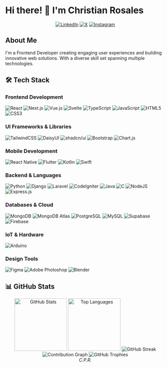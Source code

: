 # Hi there! 👋 I'm Christian Rosales   

<div align="center">
  
[![LinkedIn](https://img.shields.io/badge/LinkedIn-0A66C2?style=for-the-badge&logo=linkedin&logoColor=white)](https://www.linkedin.com/in/christian-rosales-0549b9343)
[![X](https://img.shields.io/badge/X-000000?style=for-the-badge&logo=x&logoColor=white)](https://twitter.com/sssipr)
[![Instagram](https://img.shields.io/badge/Instagram-%23E4405F.svg?style=for-the-badge&logo=Instagram&logoColor=white)](https://instagram.com/sssipr)

</div>

## About Me
I'm a Frontend Developer creating engaging user experiences and building innovative web solutions. With a diverse skill set spanning multiple technologies.

## 🛠️ Tech Stack

### Frontend Development
![React](https://img.shields.io/badge/react-%2320232a.svg?style=for-the-badge&logo=react&logoColor=%2361DAFB)
![Next.js](https://img.shields.io/badge/Next.js-000000?style=for-the-badge&logo=next.js&logoColor=white)
![Vue.js](https://img.shields.io/badge/Vue.js-4FC08D?style=for-the-badge&logo=vue.js&logoColor=white)
![Svelte](https://img.shields.io/badge/svelte-%23f1413d.svg?style=for-the-badge&logo=svelte&logoColor=white)
![TypeScript](https://img.shields.io/badge/typescript-%23007ACC.svg?style=for-the-badge&logo=typescript&logoColor=white)
![JavaScript](https://img.shields.io/badge/javascript-%23323330.svg?style=for-the-badge&logo=javascript&logoColor=%23F7DF1E)
![HTML5](https://img.shields.io/badge/html5-%23E34F26.svg?style=for-the-badge&logo=html5&logoColor=white)
![CSS3](https://img.shields.io/badge/css3-%231572B6.svg?style=for-the-badge&logo=css3&logoColor=white)

### UI Frameworks & Libraries
![TailwindCSS](https://img.shields.io/badge/tailwindcss-%2338B2AC.svg?style=for-the-badge&logo=tailwind-css&logoColor=white)
![DaisyUI](https://img.shields.io/badge/daisyUI-5A0EF8?style=for-the-badge&logo=daisyui&logoColor=white)
![shadcn/ui](https://img.shields.io/badge/shadcn/ui-000000?style=for-the-badge&logo=shadcnui&logoColor=white)
![Bootstrap](https://img.shields.io/badge/bootstrap-%238511FA.svg?style=for-the-badge&logo=bootstrap&logoColor=white)
![Chart.js](https://img.shields.io/badge/Chart.js-FF6384?style=for-the-badge&logo=chart.js&logoColor=white)

### Mobile Development
![React Native](https://img.shields.io/badge/react_native-%2320232a.svg?style=for-the-badge&logo=react&logoColor=%2361DAFB)
![Flutter](https://img.shields.io/badge/Flutter-%2302569B.svg?style=for-the-badge&logo=Flutter&logoColor=white)
![Kotlin](https://img.shields.io/badge/kotlin-%237F52FF.svg?style=for-the-badge&logo=kotlin&logoColor=white)
![Swift](https://img.shields.io/badge/swift-F54A2A?style=for-the-badge&logo=swift&logoColor=white)

### Backend & Languages
![Python](https://img.shields.io/badge/python-3670A0?style=for-the-badge&logo=python&logoColor=ffdd54)
![Django](https://img.shields.io/badge/django-%23092E20.svg?style=for-the-badge&logo=django&logoColor=white)
![Laravel](https://img.shields.io/badge/laravel-%23FF2D20.svg?style=for-the-badge&logo=laravel&logoColor=white)
![CodeIgniter](https://img.shields.io/badge/CodeIgniter-%23EF4223.svg?style=for-the-badge&logo=codeIgniter&logoColor=white)
![Java](https://img.shields.io/badge/java-%23ED8B00.svg?style=for-the-badge&logo=openjdk&logoColor=white)
![C](https://img.shields.io/badge/c-%2300599C.svg?style=for-the-badge&logo=c&logoColor=white)
![NodeJS](https://img.shields.io/badge/node.js-6DA55F?style=for-the-badge&logo=node.js&logoColor=white)
![Express.js](https://img.shields.io/badge/express.js-%23404d59.svg?style=for-the-badge&logo=express&logoColor=%2361DAFB)

### Databases & Cloud
![MongoDB](https://img.shields.io/badge/MongoDB-%234ea94b.svg?style=for-the-badge&logo=mongodb&logoColor=white)
![MongoDB Atlas](https://img.shields.io/badge/MongoDB%20Atlas-%234ea94b.svg?style=for-the-badge&logo=mongodb&logoColor=white)
![PostgreSQL](https://img.shields.io/badge/postgres-%23316192.svg?style=for-the-badge&logo=postgresql&logoColor=white)
![MySQL](https://img.shields.io/badge/mysql-%2300f.svg?style=for-the-badge&logo=mysql&logoColor=white)
![Supabase](https://img.shields.io/badge/Supabase-3ECF8E?style=for-the-badge&logo=supabase&logoColor=white)
![Firebase](https://img.shields.io/badge/firebase-%23039BE5.svg?style=for-the-badge&logo=firebase)

### IoT & Hardware
![Arduino](https://img.shields.io/badge/Arduino-00979D?style=for-the-badge&logo=Arduino&logoColor=white)

### Design Tools
![Figma](https://img.shields.io/badge/figma-%23F24E1E.svg?style=for-the-badge&logo=figma&logoColor=white)
![Adobe Photoshop](https://img.shields.io/badge/adobe%20photoshop-%2331A8FF.svg?style=for-the-badge&logo=adobe%20photoshop&logoColor=white)
![Blender](https://img.shields.io/badge/blender-%23F5792A.svg?style=for-the-badge&logo=blender&logoColor=white)

## 📊 GitHub Stats

<div align="center">
  <!-- GitHub Stats Card -->
  <img height="165" src="https://github-readme-stats-cpr.vercel.app/api?username=cpr03&show_icons=true&theme=tokyonight&hide_border=true&border_radius=10&include_all_commits=true&count_private=true" alt="GitHub Stats" />
  <!-- Most Used Languages -->
  <img height="165" src="https://github-readme-stats-cpr.vercel.app/api/top-langs/?username=cpr03&layout=compact&theme=tokyonight&hide_border=true&border_radius=10&langs_count=8&count_private=true" alt="Top Languages" />
  <!-- GitHub Streak Stats -->
  <img src="https://github-readme-streak-stats.herokuapp.com/?user=cpr03&theme=tokyonight&hide_border=true&border_radius=10&count_private=true" alt="GitHub Streak" />
  <!-- GitHub Activity Graph -->
  <img src="https://github-readme-activity-graph.vercel.app/graph?username=cpr03&theme=react-dark&hide_border=true&radius=10&custom_title=Contribution%20Graph%20(Including%20Private%20Contributions)" alt="Contribution Graph" />
  <!-- GitHub Trophies -->
  <img src="https://github-profile-trophy.vercel.app/?username=cpr03&theme=discord&no-frame=true&column=7&margin-w=5&margin-h=5&count_private=true" alt="GitHub Trophies" />
</div>


<div align="center">
  <i>C.P.R.</i>
</div>
